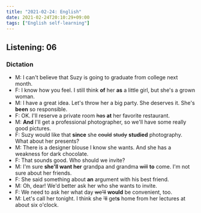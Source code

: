 ```yaml
---
title: "2021-02-24: English"
date: 2021-02-24T20:10:29+09:00
tags: ["English self-learning"]
---
```


## Listening: 06

### Dictation

* M: I can't believe that Suzy is going to graduate from college next month.
* F: I know how you feel. I still think **of** her **as** a little girl, but she's a grown woman.
* M: I have a great idea. Let's throw her a big party. She deserves it. She's **been** so responsible.
* F: OK. I'll reserve a private room ~~has~~ **at** her favorite restaurant.
* M: **And** I'll get a professional photographer, so we'll have some really good pictures.
* F: Suzy would like that **since** she ~~could~~ ~~study~~ **studied** photography. What about her presents?
* M: There is a designer blouse I know she wants. And she has a weakness for dark chocolate.
* F: That sounds good. Who should we invite?
* M: I'm sure **she'll want her** grandpa and grandma ~~will~~ **to** come. I'm not sure about her friends.
* F: She said something about **an** argument with his best friend.
* M: Oh, dear! We'd better ask her who she wants to invite.
* F: We need to ask her what day ~~we'll~~ **would** be convenient, too.
* M: Let's call her tonight. I think she ~~'ll~~ get**s** home from her lectures at about six o'clock.
